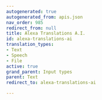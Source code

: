 ```yaml
---
autogenerated: true
autogenerated_from: apis.json
nav_order: 985
redirect_from: null
title: Alexa Translations A.I.
id: alexa-translations-ai
translation_types:
- Text
- Speech
- File
active: true
grand_parent: Input types
parent: Text
redirect_to: alexa-translations-ai

---
```



